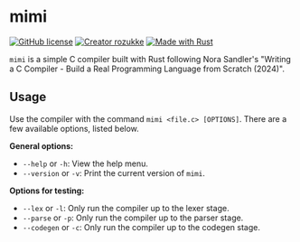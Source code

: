 # mimi

[![GitHub license](https://img.shields.io/github/license/rozukke/mimi.svg)](https://github.com/rozukke/mimi/blob/main/LICENSE)
[![Creator rozukke](https://img.shields.io/badge/Creator-rozukke-f497af.svg)](https://github.com/rozukke)
[![Made with Rust](https://img.shields.io/badge/Made%20with-Rust-b7410e.svg)](https://www.rust-lang.org)

`mimi` is a simple C compiler built with Rust following Nora Sandler's "Writing a C Compiler - Build a Real Programming Language from Scratch (2024)".

## Usage
Use the compiler with the command `mimi <file.c> [OPTIONS]`. There are a few available options, listed below.

**General options:**
- `--help` or `-h`: View the help menu.
- `--version` or `-v`: Print the current version of `mimi`.

**Options for testing:**
- `--lex` or `-l`: Only run the compiler up to the lexer stage.
- `--parse` or `-p`: Only run the compiler up to the parser stage.
- `--codegen` or `-c`: Only run the compiler up to the codegen stage.
